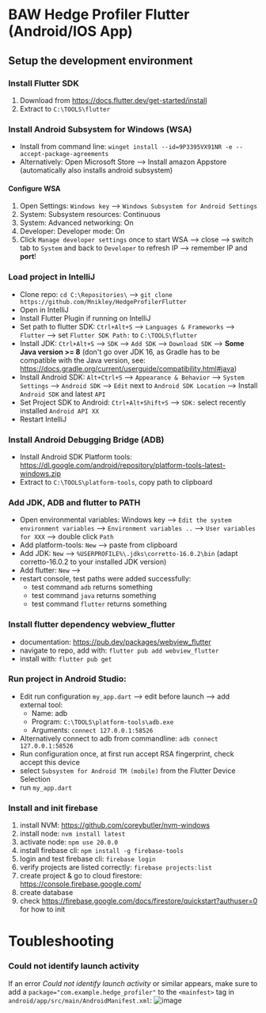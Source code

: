 # BAW Hedge Profiler Flutter (Android/IOS App)

## Setup the development environment
### Install Flutter SDK
1. Download from https://docs.flutter.dev/get-started/install
2. Extract to `C:\TOOLS\flutter`

### Install Android Subsystem for Windows (WSA)
- Install from command line: `winget install --id=9P3395VX91NR -e --accept-package-agreements`
- Alternatively: Open Microsoft Store --> Install amazon Appstore (automatically also installs android subsystem)
#### Configure WSA
1. Open Settings: `Windows key` --> `Windows Subsystem for Android Settings`
2. System: Subsystem resources: Continuous
3. System: Advanced networking: On
4. Developer: Developer mode: On
5. Click `Manage developer settings` once to start WSA --> close --> switch tab to `System` and back to `Developer` to refresh IP --> remember IP and **port**!

### Load project in IntelliJ
- Clone repo: `cd C:\Repositories\` --> `git clone https://github.com/Mnikley/HedgeProfilerFlutter`
- Open in IntelliJ
- Install Flutter Plugin if running on IntelliJ
- Set path to flutter SDK: `Ctrl+Alt+S` --> `Languages & Frameworks` --> `Flutter` --> set `Flutter SDK Path:` to `C:\TOOLS\flutter`
- Install JDK: `Ctrl+Alt+S` --> `SDK` --> `Add SDK` --> `Download SDK` --> **Some Java version >= 8** (don't go over JDK 16, as Gradle has to be compatible with the Java version, see: https://docs.gradle.org/current/userguide/compatibility.html#java)
- Install Android SDK: `Alt+Ctrl+S` --> `Appearance & Behavior` --> `System Settings` --> `Android SDK` --> `Edit` next to `Android SDK Location` --> Install `Android SDK` and latest `API`
- Set Project SDK to Android: `Ctrl+Alt+Shift+S` --> `SDK:` select recently installed `Android API XX`
- Restart IntelliJ

### Install Android Debugging Bridge (ADB)
- Install Android SDK Platform tools: https://dl.google.com/android/repository/platform-tools-latest-windows.zip
- Extract to `C:\TOOLS\platform-tools`, copy path to clipboard

### Add JDK, ADB and flutter to PATH 
- Open environmental variables: Windows key --> `Edit the system environment variables` --> `Environment variables ..` --> `User variables for XXX` --> double click `Path` 
- Add platform-tools: `New` --> paste from clipboard
- Add JDK: `New` --> `%USERPROFILE%\.jdks\corretto-16.0.2\bin` (adapt corretto-16.0.2 to your installed JDK version)
- Add flutter: `New` -->
- restart console, test paths were added successfully:
  - test command `adb` returns something
  - test command `java` returns something
  - test command `flutter` returns something

### Install flutter dependency webview_flutter
- documentation: https://pub.dev/packages/webview_flutter
- navigate to repo, add with: `flutter pub add webview_flutter`
- install with: `flutter pub get`

### Run project in Android Studio:
- Edit run configuration `my_app.dart` --> edit before launch --> add external tool:
  - Name: adb
  - Program: `C:\TOOLS\platform-tools\adb.exe`
  - Arguments: `connect 127.0.0.1:58526`
- Alternatively connect to adb from commandline: `adb connect 127.0.0.1:58526`
- Run configuration once, at first run accept RSA fingerprint, check accept this device
- select `Subsystem for Android TM (mobile)` from the Flutter Device Selection
- run `my_app.dart`

### Install and init firebase
1. install NVM: https://github.com/coreybutler/nvm-windows
2. install node: `nvm install latest`
3. activate node: `npm use 20.0.0`
4. install firebase cli: `npm install -g firebase-tools`
5. login and test firebase cli: `firebase login`
6. verify projects are listed correctly: `firebase projects:list`
7. create project & go to cloud firestore: https://console.firebase.google.com/
8. create database
9. check https://firebase.google.com/docs/firestore/quickstart?authuser=0 for how to init

# Toubleshooting
### Could not identify launch activity
If an error *Could not identify launch activity* or similar appears, make sure to add a `package="com.example.hedge_profiler"` to the `<mainfest>` tag in `android/app/src/main/AndroidManifest.xml`:
![image](https://user-images.githubusercontent.com/75040444/232093628-24f31a74-5f48-467b-a1c8-d9136ee4329c.png)



  
